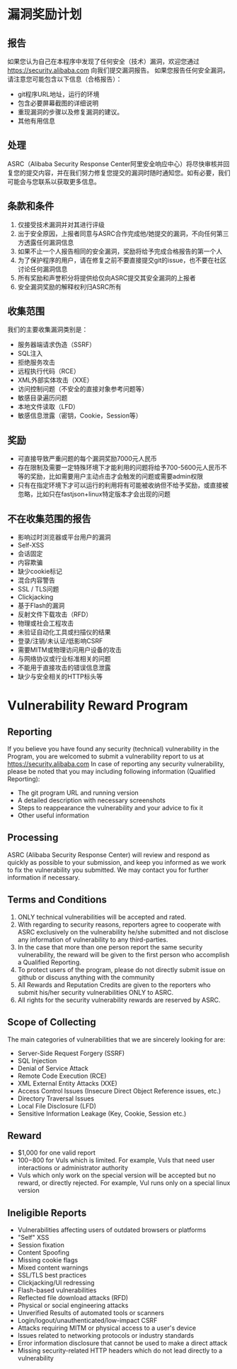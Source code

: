 # 漏洞奖励计划 
## 报告
如果您认为自己在本程序中发现了任何安全（技术）漏洞，欢迎您通过 https://security.alibaba.com 向我们提交漏洞报告。
如果您报告任何安全漏洞，请注意您可能包含以下信息（合格报告）：
* git程序URL地址，运行的环境
* 包含必要屏幕截图的详细说明
* 重现漏洞的步骤以及修复漏洞的建议。
* 其他有用信息

## 处理
ASRC（Alibaba Security Response Center阿里安全响应中心）将尽快审核并回复您的提交内容，并在我们努力修复您提交的漏洞时随时通知您。如有必要，我们可能会与您联系以获取更多信息。


## 条款和条件
1. 仅接受技术漏洞并对其进行评级
2. 出于安全原因，上报者同意与ASRC合作完成他/她提交的漏洞，不向任何第三方透露任何漏洞信息
3. 如果不止一个人报告相同的安全漏洞，奖励将给予完成合格报告的第一个人
4. 为了保护程序的用户，请在修复之前不要直接提交git的issue，也不要在社区讨论任何漏洞信息
5. 所有奖励和声誉积分将提供给仅向ASRC提交其安全漏洞的上报者
6. 安全漏洞奖励的解释权利归ASRC所有

## 收集范围
我们的主要收集漏洞类别是：
* 服务器端请求伪造（SSRF）
* SQL注入
* 拒绝服务攻击
* 远程执行代码（RCE）
* XML外部实体攻击（XXE）
* 访问控制问题（不安全的直接对象参考问题等）
* 敏感目录遍历问题
* 本地文件读取（LFD）
* 敏感信息泄露（密钥，Cookie，Session等）

## 奖励
* 可直接导致严重问题的每个漏洞奖励7000元人民币
* 存在限制及需要一定特殊环境下才能利用的问题将给予700-5600元人民币不等的奖励，比如需要用户主动点击才会触发的问题或需要admin权限
* 只有在指定环境下才可以运行的利用将有可能被收纳但不给予奖励，或直接被忽略，比如只在fastjson+linux特定版本才会出现的问题

## 不在收集范围的报告
* 影响过时浏览器或平台用户的漏洞
* Self-XSS
* 会话固定
* 内容欺骗
* 缺少cookie标记
* 混合内容警告
* SSL / TLS问题
* Clickjacking 
* 基于Flash的漏洞
* 反射文件下载攻击（RFD）
* 物理或社会工程攻击
* 未验证自动化工具或扫描仪的结果
* 登录/注销/未认证/低影响CSRF
* 需要MITM或物理访问用户设备的攻击
* 与网络协议或行业标准相关的问题
* 不能用于直接攻击的错误信息泄露
* 缺少与安全相关的HTTP标头等





# Vulnerability Reward Program
## Reporting
If you believe you have found any security (technical) vulnerability in the Program, you are welcomed to submit a vulnerability report to us at https://security.alibaba.com 
In case of reporting any security vulnerability, please be noted that you may including following information (Qualified Reporting):
* The git program URL and running version 
* A detailed description with necessary screenshots
* Steps to reappearance the vulnerability and your advice to fix it
* Other useful information


## Processing
ASRC (Alibaba Security Response Center) will review and respond as quickly as possible to your submission, and keep you informed as we work to fix the vulnerability you submitted. We may contact you for further information if necessary.


## Terms and Conditions
1. ONLY technical vulnerabilities will be accepted and rated.
2. With regarding to security reasons, reporters agree to cooperate with ASRC exclusively on the vulnerability he/she submitted and not disclose any information of vulnerability to any third-parties.
3. In the case that more than one person report the same security vulnerability, the reward will be given to the first person who accomplish a Qualified Reporting.
4. To protect users of the program, please do not directly submit issue on github or discuss anything with the community 
5. All Rewards and Reputation Credits are given to the reporters who submit his/her security vulnerabilities ONLY to ASRC.
6. All rights for the security vulnerability rewards are reserved by ASRC.

## Scope of Collecting
The main categories of vulnerabilities that we are sincerely looking for are:
* Server-Side Request Forgery (SSRF)
* SQL Injection
* Denial of Service Attack
* Remote Code Execution (RCE)
* XML External Entity Attacks (XXE)
* Access Control Issues (Insecure Direct Object Reference issues, etc.)
* Directory Traversal Issues
* Local File Disclosure (LFD)
* Sensitive Information Leakage (Key, Cookie, Session etc.)

## Reward
* $1,000 for one valid report
* $100-$800 for Vuls which is limited. For example, Vuls that need user interactions or administrator authority
* Vuls which only work on the special version will be accepted but no reward, or directly rejected. For example, Vul runs only on a special linux version

## Ineligible Reports
* Vulnerabilities affecting users of outdated browsers or platforms
* "Self" XSS
* Session fixation
* Content Spoofing
* Missing cookie flags
* Mixed content warnings
* SSL/TLS best practices
* Clickjacking/UI redressing
* Flash-based vulnerabilities
* Reflected file download attacks (RFD)
* Physical or social engineering attacks
* Unverified Results of automated tools or scanners
* Login/logout/unauthenticated/low-impact CSRF
* Attacks requiring MITM or physical access to a user's device
* Issues related to networking protocols or industry standards
* Error information disclosure that cannot be used to make a direct attack
* Missing security-related HTTP headers which do not lead directly to a vulnerability


